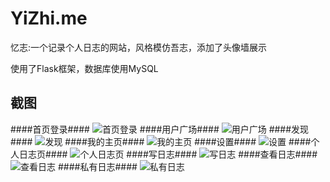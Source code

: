 YiZhi.me
========

忆志:一个记录个人日志的网站，风格模仿吾志，添加了头像墙展示

使用了Flask框架，数据库使用MySQL

截图
--------

####首页登录####
![首页登录](http://img3.douban.com/view/photo/photo/public/1988475478.jpg)
####用户广场####
![用户广场](http://img3.douban.com/view/photo/photo/public/1988534241.jpg)
####发现####
![发现](http://img3.douban.com/view/photo/photo/public/1988533729.jpg)
####我的主页####
![我的主页](http://img3.douban.com/view/photo/photo/public/1988533774.jpg)
####设置####
![设置](http://img3.douban.com/view/photo/photo/public/1988534330.jpg)
####个人日志页####
![个人日志页](http://img3.douban.com/view/photo/photo/public/1988533837.jpg)
####写日志####
![写日志](http://img3.douban.com/view/photo/photo/public/1988534044.jpg)
####查看日志####
![查看日志](http://img3.douban.com/view/photo/photo/public/1988533627.jpg)
####私有日志####
![私有日志](http://img3.douban.com/view/photo/photo/public/1988534012.jpg)



